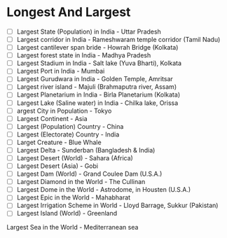 # Longest And Largest

* [ ] Largest State (Population) in India - Uttar Pradesh
* [ ] Largest corridor in India - Rameshwaram temple corridor (Tamil Nadu)
* [ ] Largest cantilever span bride - Howrah Bridge (Kolkata)
* [ ] Largest forest state in India - Madhya Pradesh
* [ ] Largest Stadium in India - Salt lake (Yuva Bharti), Kolkata
* [ ] Largest Port in India - Mumbai
* [ ] Largest Gurudwara in India - Golden Temple, Amritsar
* [ ] Largest river island - Majuli (Brahmaputra river, Assam)
* [ ] Largest Planetarium in India - Birla Planetarium (Kolkata)
* [ ] Largest Lake (Saline water) in India - Chilka lake, Orissa
* [ ] argest City in Population - Tokyo
* [ ] Largest Continent - Asia
* [ ] Largest (Population) Country - China
* [ ] Largest (Electorate) Country - India
* [ ] Larget Creature - Blue Whale
* [ ] Largest Delta - Sunderban (Bangladesh & India)
* [ ] Largest Desert (World) - Sahara (Africa)
* [ ] Largest Desert (Asia) - Gobi
* [ ] Largest Dam (World) - Grand Coulee Dam (U.S.A.)
* [ ] Largest Diamond in the World - The Cullinan
* [ ] Largest Dome in the World - Astrodome, in Housten (U.S.A.)
* [ ] Largest Epic in the World - Mahabharat
* [ ] Largest Irrigation Scheme in World - Lloyd Barrage, Sukkur (Pakistan)
* [ ] Largest Island (World) - Greenland

Largest Sea in the World - Mediterranean sea
